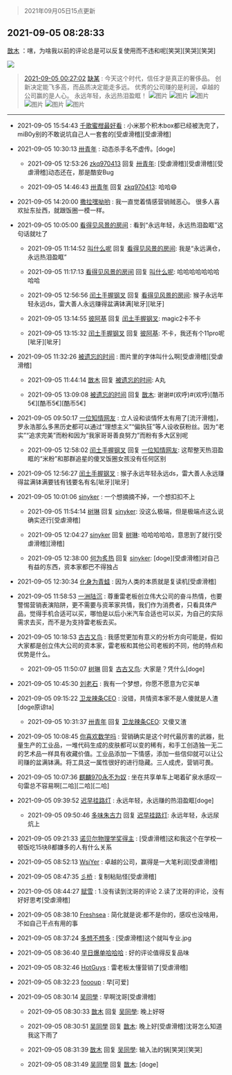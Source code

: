 > 2021年09月05日15点更新
<link rel="stylesheet" href="https://cdn.jsdelivr.net/gh/taotie6/sampleJSON@main/css/photo_show.css">


 ## 2021-09-05 08:28:33 

 [㪚木](https://www.coolapk.com/feed/29774046?shareKey=ZDcwYmZhZDc1YjBiNjEzNDIxMzQ~) ：嗐，为啥我以前的评论总是可以反复使用而不违和呢[笑哭][笑哭][笑哭] 

<div class="album">
<img class="img-item" src="https://image.coolapk.com/feed/2021/0905/08/1081091_30ffebbe_1711_9495@1080x3183.png" />
</div>


> [2021-09-05 00:27:02](29771254) 
> [缺某](https://www.coolapk.com/feed/29771254?shareKey=ZmVmNTYzYzMzMzcxNjEzNDIxYTg~) : 今天这个时代，信任才是真正的奢侈品。 创新决定能飞多高，而品质决定能走多远。 优秀的公司赚的是利润，卓越的公司赢的是人心。 永远年轻，永远热泪盈眶！ 
![图片](https://image.coolapk.com/feed/2021/0905/00/3485535_03e69f51_2819_0739@3984x2081.jpeg)
![图片](https://image.coolapk.com/feed/2021/0905/00/3485535_07feae4b_2819_0741@3700x2240.jpeg)
![图片](https://image.coolapk.com/feed/2021/0905/00/3485535_6523719d_2819_0743@3907x2121.jpeg)
![图片](https://image.coolapk.com/feed/2021/0905/00/3485535_146bed6a_2819_0745@3888x2131.jpeg)
![图片](https://image.coolapk.com/feed/2021/0905/00/3485535_a0b219eb_2819_0747@3652x2269.jpeg)
![图片](https://image.coolapk.com/feed/2021/0905/00/3485535_ea268b98_2819_0749@3696x2243.jpeg)

 ------- 

- 2021-09-05 15:54:43 [千歌蜜柑最好看](uid=1256624) : 小米那个积木box都已经被洗完了，miB0y别的不敢说坑自己人一套套的[受虐滑稽][受虐滑稽] 

- 2021-09-05 10:30:13 [卅青年](uid=855301) : 动态杀手名不虚传。[doge] 

    - 2021-09-05 12:53:26 [zkq970413](uid=1309703) 回复 [卅青年](uid=855301): [受虐滑稽][受虐滑稽][受虐滑稽]动态还在，那是酷安Bug 

    - 2021-09-05 14:46:43 [卅青年](uid=855301) 回复 [zkq970413](uid=1309703): 哈哈😄 

- 2021-09-05 14:20:00 [撒拉嘿呦哟](uid=5234523) : 我一直觉着情感营销贼恶心。
很多人喜欢扯东扯西，就跟饭圈一模一样。 

- 2021-09-05 10:05:00 [看得见风景的房间](uid=887049) : 看到“永远年轻，永远热泪盈眶”这句话就吐了 

    - 2021-09-05 11:14:52 [叫什么呢](uid=860840) 回复 [看得见风景的房间](uid=887049): 我是“永远满仓，永远热泪盈眶” 

    - 2021-09-05 11:17:13 [看得见风景的房间](uid=887049) 回复 [叫什么呢](uid=860840): 哈哈哈哈哈哈哈哈哈 

    - 2021-09-05 12:56:56 [闰土手握钢叉](uid=3177928) 回复 [看得见风景的房间](uid=887049): 猴子永远年轻永远ds，雷大善人永远赚得盆满钵满[呲牙][呲牙] 

    - 2021-09-05 13:14:55 [彼阿基](uid=704705) 回复 [闰土手握钢叉](uid=3177928): magic2卡不卡 

    - 2021-09-05 13:15:32 [闰土手握钢叉](uid=3177928) 回复 [彼阿基](uid=704705): 不卡，我还有个11pro呢[呲牙][呲牙] 

- 2021-09-05 11:32:26 [被遗忘的时间](uid=1175927) : 图片里的字体叫什么啊[受虐滑稽][受虐滑稽] 

    - 2021-09-05 11:44:14 [㪚木](uid=1081091) 回复 [被遗忘的时间](uid=1175927): A丸 

    - 2021-09-05 13:09:08 [被遗忘的时间](uid=1175927) 回复 [㪚木](uid=1081091): 谢谢#(欢呼)#(欢呼)[酷币5€][酷币5€][酷币5€] 

- 2021-09-05 09:50:17 [一位知情网友](uid=863790) : 立人设和谈情怀太有用了[流汗滑稽]，罗永浩那么多黑历史都可以通过“理想主义”“偏执狂”等人设收获粉丝。因为“老实”“追求完美”而粉和因为“我家哥哥善良努力”而粉有多大区别呢 

    - 2021-09-05 12:58:02 [闰土手握钢叉](uid=3177928) 回复 [一位知情网友](uid=863790): 这帮整天热泪盈眶的“米粉”和那群追星的傻叉饭圈女孩没有任何区别 

- 2021-09-05 12:56:27 [闰土手握钢叉](uid=3177928) : 猴子永远年轻永远ds，雷大善人永远赚得盆满钵满要钱有钱要名有名[呲牙][呲牙] 

- 2021-09-05 10:01:06 [sinyker](uid=684334) : 一个想摘摘不掉，一个想扣扣不上 

    - 2021-09-05 11:54:14 [树琳](uid=1807052) 回复 [sinyker](uid=684334): 没这么极端，但是极端点这么说确实还行[受虐滑稽] 

    - 2021-09-05 12:04:27 [sinyker](uid=684334) 回复 [树琳](uid=1807052): 哈哈哈哈哈，意思到了就行[受虐滑稽][滑稽] 

    - 2021-09-05 12:38:00 [何为炙热](uid=2219821) 回复 [sinyker](uid=684334): [doge][受虐滑稽]对自己有益的东西，资本家都巴不得独占 

- 2021-09-05 12:30:34 [化身为青蛙](uid=1209189) : 因为人类的本质就是复读机[受虐滑稽] 

- 2021-09-05 11:58:53 [一洲陆沉](uid=889471) : 尊重雷老板创立伟大公司的奋斗热情，也要警惕营销表演陷阱，更不需要与资苯家共情，我们作为消费者，只看具体产品，觉得手机合适可以买，哪怕是以后小米汽车合适也可以买，为自己的实际需求去买，而不是为支持雷老板去买。 

- 2021-09-05 10:18:53 [古古又鸟](uid=1049013) : 我感觉更加有意义的分析方向可能是，假如大家都是创立伟大公司的资本家，雷老板和其他公司老板的不同，他的特点和优势是什么。 

    - 2021-09-05 11:50:07 [树琳](uid=1807052) 回复 [古古又鸟](uid=1049013): 大家是？凭什么[doge] 

- 2021-09-05 10:45:30 [刘老石](uid=2738848) : 我有一个梦想，你愿不愿意为它买单 

- 2021-09-05 09:15:22 [卫龙辣条CEO](uid=902490) : 没错，共情资本家不是人傻就是人渣[doge原谅ta] 

    - 2021-09-05 10:31:37 [卅青年](uid=855301) 回复 [卫龙辣条CEO](uid=902490): 又傻又渣 

- 2021-09-05 10:08:45 [你喜欢数学吗](uid=3533876) : 营销确实是这个时代最厉害的武器，批量生产的工业品，一堆代码生成的皮肤都可以变的稀有，和手工创造独一无二的艺术品一样具有收藏价值。工业品添加一下情感，添加一些信仰就可以让公司赚的盆满钵满。将工具这一属性很好的进行隐藏。三人成虎，营销可畏。 

- 2021-09-05 10:07:36 [麒麟970永不为奴](uid=3363987) : 坐在共享单车上喝着矿泉水感叹一句雷总不容易啊[二哈][二哈][二哈] 

- 2021-09-05 09:39:52 [迟早挂路灯](uid=874366) : 永远年轻，永远赚的热泪盈眶[doge] 

    - 2021-09-05 09:50:46 [多味朱古力](uid=1614110) 回复 [迟早挂路灯](uid=874366): 永远年轻，永远尿炕上 

- 2021-09-05 09:21:33 [诺贝尔物理学奖得主](uid=2909633) : [受虐滑稽]这和我这个在学校一顿饭吃15块8都嫌多的人有什么关系 

- 2021-09-05 08:52:13 [WsiYer](uid=3832235) : 卓越的公司，赢得是一大笔利润[受虐滑稽] 

- 2021-09-05 08:47:35 [彡桥](uid=3740933) : 复制粘贴怪[受虐滑稽] 

- 2021-09-05 08:44:27 [赋雪](uid=830651) : 1.没有读到沈哥的评论
2.读了沈哥的评论，没有好好思考[受虐滑稽] 

- 2021-09-05 08:38:10 [Freshsea](uid=1997345) : 简化就是说:都不是你的，感叹也没啥用，不如自己干点有用的事 

- 2021-09-05 08:37:24 [多想不想多](uid=1473521) : [受虐滑稽]这个就叫专业.jpg 

- 2021-09-05 08:36:40 [早日爆单哈哈哈](uid=2188936) : 好的评论值得反复品味 

- 2021-09-05 08:32:46 [HotGuys](uid=1620987) : 雷老板太懂营销了[受虐滑稽] 

- 2021-09-05 08:32:23 [foooup](uid=12770621) : 早[可爱] 

- 2021-09-05 08:30:14 [吴同學](uid=1320218) : 早啊沈哥[受虐滑稽] 

    - 2021-09-05 08:30:33 [㪚木](uid=1081091) 回复 [吴同學](uid=1320218): 晚上好呀 

    - 2021-09-05 08:30:51 [吴同學](uid=1320218) 回复 [㪚木](uid=1081091): 晚上好[受虐滑稽]沈哥怎么知道我这下雨了 

    - 2021-09-05 08:31:39 [㪚木](uid=1081091) 回复 [吴同學](uid=1320218): 输入法的锅[笑哭][笑哭] 

    - 2021-09-05 08:31:49 [吴同學](uid=1320218) 回复 [㪚木](uid=1081091): [doge] 

